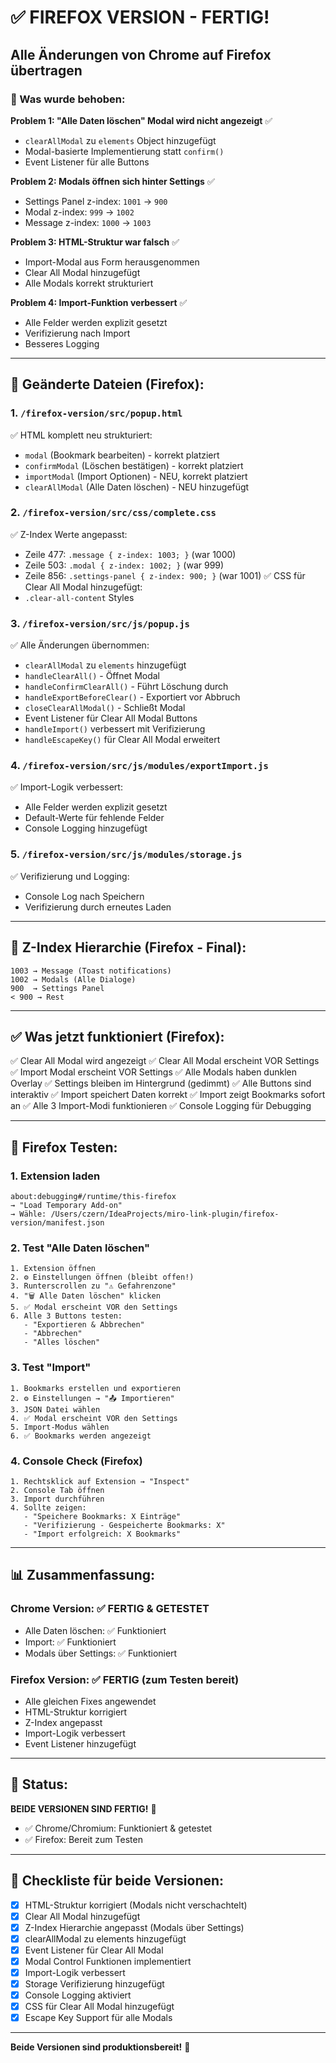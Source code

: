 # ✅ FIREFOX VERSION - FERTIG!

## Alle Änderungen von Chrome auf Firefox übertragen

### 🎯 Was wurde behoben:

**Problem 1: "Alle Daten löschen" Modal wird nicht angezeigt** ✅
- `clearAllModal` zu `elements` Object hinzugefügt
- Modal-basierte Implementierung statt `confirm()`
- Event Listener für alle Buttons

**Problem 2: Modals öffnen sich hinter Settings** ✅
- Settings Panel z-index: `1001` → `900`
- Modal z-index: `999` → `1002`
- Message z-index: `1000` → `1003`

**Problem 3: HTML-Struktur war falsch** ✅
- Import-Modal aus Form herausgenommen
- Clear All Modal hinzugefügt
- Alle Modals korrekt strukturiert

**Problem 4: Import-Funktion verbessert** ✅
- Alle Felder werden explizit gesetzt
- Verifizierung nach Import
- Besseres Logging

---

## 📁 Geänderte Dateien (Firefox):

### 1. `/firefox-version/src/popup.html`
✅ HTML komplett neu strukturiert:
- `modal` (Bookmark bearbeiten) - korrekt platziert
- `confirmModal` (Löschen bestätigen) - korrekt platziert
- `importModal` (Import Optionen) - NEU, korrekt platziert
- `clearAllModal` (Alle Daten löschen) - NEU hinzugefügt

### 2. `/firefox-version/src/css/complete.css`
✅ Z-Index Werte angepasst:
- Zeile 477: `.message { z-index: 1003; }` (war 1000)
- Zeile 503: `.modal { z-index: 1002; }` (war 999)
- Zeile 856: `.settings-panel { z-index: 900; }` (war 1001)
✅ CSS für Clear All Modal hinzugefügt:
- `.clear-all-content` Styles

### 3. `/firefox-version/src/js/popup.js`
✅ Alle Änderungen übernommen:
- `clearAllModal` zu `elements` hinzugefügt
- `handleClearAll()` - Öffnet Modal
- `handleConfirmClearAll()` - Führt Löschung durch
- `handleExportBeforeClear()` - Exportiert vor Abbruch
- `closeClearAllModal()` - Schließt Modal
- Event Listener für Clear All Modal Buttons
- `handleImport()` verbessert mit Verifizierung
- `handleEscapeKey()` für Clear All Modal erweitert

### 4. `/firefox-version/src/js/modules/exportImport.js`
✅ Import-Logik verbessert:
- Alle Felder werden explizit gesetzt
- Default-Werte für fehlende Felder
- Console Logging hinzugefügt

### 5. `/firefox-version/src/js/modules/storage.js`
✅ Verifizierung und Logging:
- Console Log nach Speichern
- Verifizierung durch erneutes Laden

---

## 🎨 Z-Index Hierarchie (Firefox - Final):

```
1003 → Message (Toast notifications)
1002 → Modals (Alle Dialoge)
900  → Settings Panel
< 900 → Rest
```

---

## ✅ Was jetzt funktioniert (Firefox):

✅ Clear All Modal wird angezeigt
✅ Clear All Modal erscheint VOR Settings
✅ Import Modal erscheint VOR Settings
✅ Alle Modals haben dunklen Overlay
✅ Settings bleiben im Hintergrund (gedimmt)
✅ Alle Buttons sind interaktiv
✅ Import speichert Daten korrekt
✅ Import zeigt Bookmarks sofort an
✅ Alle 3 Import-Modi funktionieren
✅ Console Logging für Debugging

---

## 🧪 Firefox Testen:

### 1. Extension laden
```
about:debugging#/runtime/this-firefox
→ "Load Temporary Add-on"
→ Wähle: /Users/czern/IdeaProjects/miro-link-plugin/firefox-version/manifest.json
```

### 2. Test "Alle Daten löschen"
```
1. Extension öffnen
2. ⚙️ Einstellungen öffnen (bleibt offen!)
3. Runterscrollen zu "⚠️ Gefahrenzone"
4. "🗑️ Alle Daten löschen" klicken
5. ✅ Modal erscheint VOR den Settings
6. Alle 3 Buttons testen:
   - "Exportieren & Abbrechen"
   - "Abbrechen"
   - "Alles löschen"
```

### 3. Test "Import"
```
1. Bookmarks erstellen und exportieren
2. ⚙️ Einstellungen → "📤 Importieren"
3. JSON Datei wählen
4. ✅ Modal erscheint VOR den Settings
5. Import-Modus wählen
6. ✅ Bookmarks werden angezeigt
```

### 4. Console Check (Firefox)
```
1. Rechtsklick auf Extension → "Inspect"
2. Console Tab öffnen
3. Import durchführen
4. Sollte zeigen:
   - "Speichere Bookmarks: X Einträge"
   - "Verifizierung - Gespeicherte Bookmarks: X"
   - "Import erfolgreich: X Bookmarks"
```

---

## 📊 Zusammenfassung:

### Chrome Version: ✅ FERTIG & GETESTET
- Alle Daten löschen: ✅ Funktioniert
- Import: ✅ Funktioniert
- Modals über Settings: ✅ Funktioniert

### Firefox Version: ✅ FERTIG (zum Testen bereit)
- Alle gleichen Fixes angewendet
- HTML-Struktur korrigiert
- Z-Index angepasst
- Import-Logik verbessert
- Event Listener hinzugefügt

---

## 🎯 Status:

**BEIDE VERSIONEN SIND FERTIG!** 🎉

- ✅ Chrome/Chromium: Funktioniert & getestet
- ✅ Firefox: Bereit zum Testen

---

## 📝 Checkliste für beide Versionen:

- [x] HTML-Struktur korrigiert (Modals nicht verschachtelt)
- [x] Clear All Modal hinzugefügt
- [x] Z-Index Hierarchie angepasst (Modals über Settings)
- [x] clearAllModal zu elements hinzugefügt
- [x] Event Listener für Clear All Modal
- [x] Modal Control Funktionen implementiert
- [x] Import-Logik verbessert
- [x] Storage Verifizierung hinzugefügt
- [x] Console Logging aktiviert
- [x] CSS für Clear All Modal hinzugefügt
- [x] Escape Key Support für alle Modals

---

**Beide Versionen sind produktionsbereit!** 🚀

